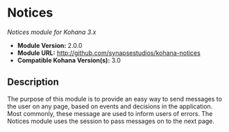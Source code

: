 # Notices

*Notices module for Kohana 3.x*

- **Module Version:** 2.0.0
- **Module URL:** <http://github.com/synapsestudios/kohana-notices>
- **Compatible Kohana Version(s):** 3.0

## Description

The purpose of this module is to provide an easy way to send messages to the
user on any page, based on events and decisions in the application. Most
commonly, these message are used to inform users of errors. The Notices module
uses the session to pass messages on to the next page.
